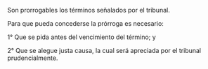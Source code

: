 Son prorrogables los términos señalados por el tribunal.

Para que pueda concederse la prórroga es necesario:

1° Que se pida antes del vencimiento del término; y

2° Que se alegue justa causa, la cual será apreciada por el tribunal prudencialmente.